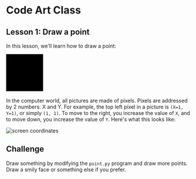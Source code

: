 # Code Art Class

## Lesson 1: Draw a point

In this lesson, we'll learn how to draw a point:

![point](point.png)

In the computer world, all pictures are made of pixels. Pixels are addressed by 2 numbers: X and Y. For example, the top left pixel in a picture is `(X=1, Y=1)`, or simply `(1, 1)`. To move to the right, you increase the value of `X`, and to move down, you increase the value of `Y`. Here's what this looks like:

![screen coordinates](../images/screen_coordinates.png)

## Challenge

Draw something by modifying the `point.py` program and draw more points. Draw a smily face or something else if you prefer.

